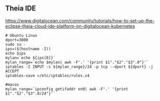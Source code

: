 ##  Theia IDE
https://www.digitalocean.com/community/tutorials/how-to-set-up-the-eclipse-theia-cloud-ide-platform-on-digitalocean-kubernetes

```
# Ubuntu Linux
dport=3000
sudo su -
ips=($(hostname -I))
echo $ips
mylan=`echo ${ips[0]}`
mylan_range=`echo $mylan| awk -F'.' '{print $1"."$2"."$3".0"}'`
iptables -I INPUT -s ${mylan_range}/24 -p tcp --dport ${dport} -j ACCEPT
iptables-save >/etc/iptables/rules.v4
```


```
#macos
mylan_range=`ipconfig getifaddr en0| awk -F'.' '{print $1"."$2"."$3".0/24"}'`
```